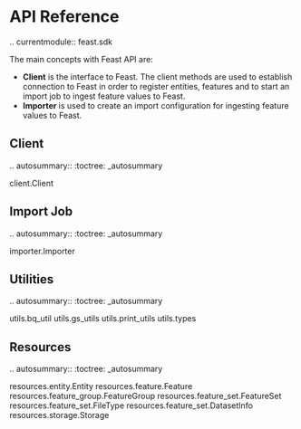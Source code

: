 # API Reference

.. currentmodule:: feast.sdk

The main concepts with Feast API are:
- **Client** is the interface to Feast. The client methods are used to establish
  connection to Feast in order to register entities, features and to start
  an import job to ingest feature values to Feast.
- **Importer** is used to create an import configuration for ingesting feature
  values to Feast.

## Client

.. autosummary::
   :toctree: _autosummary

   client.Client

## Import Job

.. autosummary::
   :toctree: _autosummary
   
   importer.Importer

## Utilities

.. autosummary::
   :toctree: _autosummary
   
   utils.bq_util
   utils.gs_utils
   utils.print_utils
   utils.types
   
## Resources

.. autosummary::
   :toctree: _autosummary
   
   resources.entity.Entity
   resources.feature.Feature
   resources.feature_group.FeatureGroup
   resources.feature_set.FeatureSet
   resources.feature_set.FileType
   resources.feature_set.DatasetInfo
   resources.storage.Storage